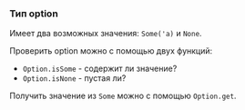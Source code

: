 ### Тип option

Имеет два возможных значения: `Some('a)` и `None`.

Проверить option можно с помощью двух функций:

* `Option.isSome` - содержит ли значение?
* `Option.isNone` - пустая ли?

Получить значение из `Some` можно с помощью `Option.get`.
